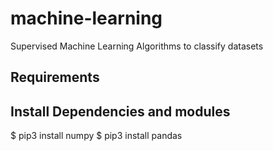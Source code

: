 # machine-learning
Supervised Machine Learning Algorithms to classify datasets

## Requirements

## Install Dependencies and modules

 $ pip3 install numpy
 $ pip3 install pandas
